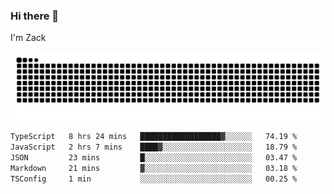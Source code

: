 ### Hi there 👋
I'm Zack

![](https://raw.githubusercontent.com/z4cki/z4cki/refs/heads/output/github-contribution-grid-snake.svg)
<!--START_SECTION:waka-->

```txt
TypeScript   8 hrs 24 mins   ██████████████████▓░░░░░░   74.19 %
JavaScript   2 hrs 7 mins    ████▓░░░░░░░░░░░░░░░░░░░░   18.79 %
JSON         23 mins         █░░░░░░░░░░░░░░░░░░░░░░░░   03.47 %
Markdown     21 mins         ▓░░░░░░░░░░░░░░░░░░░░░░░░   03.18 %
TSConfig     1 min           ░░░░░░░░░░░░░░░░░░░░░░░░░   00.25 %
```

<!--END_SECTION:waka-->
